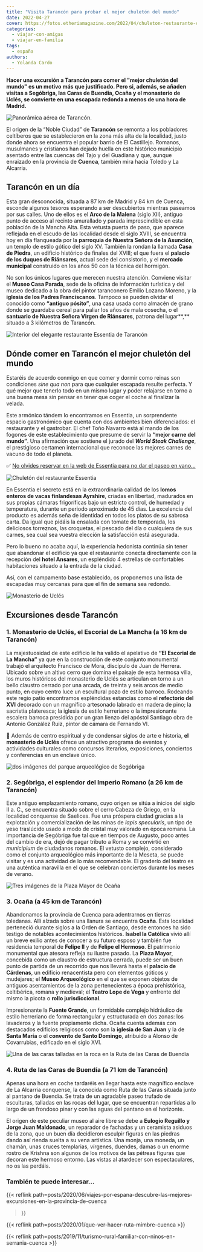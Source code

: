 ```yaml
---
title: "Visita Tarancón para probar el mejor chuletón del mundo"
date: 2022-04-27
cover: https://fotos.etheriamagazine.com/2022/04/chuleton-restaurante-essentia-1.jpg
categories: 
  - viajar-con-amigas
  - viajar-en-familia
tags: 
  - españa
authors: 
  - Yolanda Cardo
---
```


**Hacer una excursión a Tarancón para comer el "mejor chuletón del mundo" es un motivo 
más que justificado. Pero si, además, se añaden visitas a Segóbriga, las Caras de 
Buendía, Ocaña y el monasterio de Uclés, se convierte en una escapada redonda a menos de 
una hora de Madrid.** 

![Panorámica aérea de Tarancón.](https://fotos.etheriamagazine.com/2022/04/Vista-Tarancon.jpg "Panorámica aérea de Tarancón. ©Ayto. de Tarancón")

El origen de la “Noble Ciudad” de **Tarancón** se remonta a los pobladores celtíberos 
que se establecieron en la zona más alta de la localidad, justo donde ahora se encuentra 
el popular barrio de El Castillejo. Romanos, musulmanes y cristianos han dejado huella 
en este histórico municipio asentado entre las cuencas del Tajo y del Guadiana y que, 
aunque enraizado en la provincia de **Cuenca**, también mira hacia Toledo y La Alcarria. 

## Tarancón en un día

Esta gran desconocida, situada a 87 km de Madrid y 84 km de Cuenca, esconde algunos 
tesoros esperando a ser descubiertos mientras paseamos por sus calles. Uno de ellos es 
el **Arco de la Malena** (siglo XII), antiguo punto de acceso al recinto amurallado y 
parada imprescindible en esta población de la Mancha Alta. Esta vetusta puerta de paso, 
que aparece reflejada en el escudo de las localidad desde el siglo XVIII, se encuentra 
hoy en día flanqueada por la **parroquia de Nuestra Señora de la Asunción**, un templo 
de estilo gótico del siglo XV. También la rondan la llamada **Casa de Piedra**, un 
edificio histórico de finales del XVIII; el que fuera el **palacio de los duques de 
Riánsares**, actual sede del consistorio, y el **mercado municipal** construido en los 
años 50 con la técnica del hormigón. 

No son los únicos lugares que merecen nuestra atención. Conviene visitar el **Museo Casa 
Parada**, sede de la oficina de información turística y del museo dedicado a la obra del 
pintor taranconero Emilio Lozano Moreno, y la **iglesia de los Padres Franciscanos**. 
Tampoco se pueden olvidar el conocido como **“antiguo pósito”**, una casa usada como 
almacén de grano donde se guardaba cereal para paliar los años de mala cosecha, o el 
**santuario de Nuestra Señora Virgen de Riánsares**, patrona del lugar**,** situado a 3 
kilómetros de Tarancón. 

![Interior del elegante restaurante Essentia de Tarancón](https://fotos.etheriamagazine.com/2022/04/Restaurante-essentia.jpg "© Restaurante Essentia, en Tarancón.")

## Dónde comer en Tarancón el mejor chuletón del mundo

Estaréis de acuerdo conmigo en que comer y dormir como reinas son condiciones _sine qua 
non_ para que cualquier escapada resulte perfecta. Y qué mejor que tenerlo todo en un 
mismo lugar y poder relajarse en torno a una buena mesa sin pensar en tener que coger el 
coche al finalizar la velada. 

Este armónico tándem lo encontramos en Essentia, un sorprendente espacio gastronómico 
que cuenta con dos ambientes bien diferenciados: el restaurante y el gastrobar. El chef 
Toño Navarro está al mando de los fogones de este establecimiento que presume de servir 
la **“mejor carne del mundo”**. Una afirmación que sostiene el jurado del **_World Steak 
Challenge_**, el prestigioso certamen internacional que reconoce las mejores carnes de 
vacuno de todo el planeta. 

✅ [No olvides reservar en la web de Essentia para no dar el paseo en 
vano...](https://www.essentiarestaurante.com/) 

![Chuletón del restaurante Essentia](https://fotos.etheriamagazine.com/2022/04/chuleton-restaurante-Essentia.jpg "Chuletón del restaurante Essentia.")

En Essentia el secreto está en la extraordinaria calidad de los **lomos enteros de vacas 
finlandesas Ayrshire**, criadas en libertad, madurados en sus propias cámaras 
frigoríficas bajo un estricto control, de humedad y temperatura, durante un periodo 
aproximado de 45 días. La excelencia del producto es además seña de identidad en todos 
los platos de su sabrosa carta. Da igual que pidáis la ensalada con tomate de temporada, 
los deliciosos torreznos, las croquetas, el pescado del día o cualquiera de sus carnes, 
sea cual sea vuestra elección la satisfacción está asegurada. 

Pero lo bueno no acaba aquí, la experiencia hedonista continúa sin tener que abandonar 
el edificio ya que el restaurante conecta directamente con la recepción del **hotel 
Ansares**, un espléndido 4 estrellas de confortables habitaciones situado a la entrada 
de la ciudad. 

Así, con el campamento base establecido, os proponemos una lista de escapadas muy 
cercanas para que el fin de semana sea redondo. 

![Monasterio de Uclés](https://fotos.etheriamagazine.com/2022/04/Monasterio-de-Ucles.jpg "Monasterio de Uclés. © Rafa Esteve/Wikimedia")

## Excursiones desde Tarancón

### 1\. Monasterio de Uclés, el Escorial de La Mancha (a 16 km de Tarancón)

La majestuosidad de este edificio le ha valido el apelativo de **“El Escorial de La 
Mancha”** ya que en la construcción de este conjunto monumental trabajó el arquitecto 
Francisco de Mora, discípulo de Juan de Herrera. Ubicado sobre un altivo cerro que 
domina el paisaje de esta hermosa villa, los muros históricos del monasterio de Uclés se 
articulan en torno a un bello claustro cerrado por una arcada, de treinta y seis arcos 
de medio punto, en cuyo centro luce un escultural pozo de estilo barroco. Rodeando este 
regio patio encontramos espléndidas estancias como el **refectorio del XVI** decorado 
con un magnífico artesonado labrado en madera de pino; la sacristía plateresca; la 
iglesia de estilo herreriano o la impresionante escalera barroca presidida por un gran 
lienzo del apóstol Santiago obra de Antonio González Ruiz, pintor de cámara de Fernando 
VI. 

📌 Además de centro espiritual y de condensar siglos de arte e historia, **el monasterio 
de Uclés** ofrece un atractivo programa de eventos y actividades culturales como 
concursos literarios, exposiciones, conciertos y conferencias en un enclave único. 

![dos imágenes del parque arqueológico de Segóbriga](https://fotos.etheriamagazine.com/2022/04/Parque-Segobriga.jpg "Parque Arqueológico de Segóbriga. © Cultura JCCM")

### 2\. Segóbriga, el esplendor del Imperio Romano (a 26 km de Tarancón)

Este antiguo emplazamiento romano, cuyo origen se sitúa a inicios del siglo II a. C., se 
encuentra situado sobre el cerro Cabeza de Griego, en la localidad conquense de 
Saelices. Fue una próspera ciudad gracias a la explotación y comercialización de las 
minas de _lapis specularis_, un tipo de yeso traslúcido usado a modo de cristal muy 
valorado en época romana. La importancia de Segóbriga fue tal que en tiempos de Augusto, 
poco antes del cambio de era, dejó de pagar tributo a Roma y se convirtió en 
_municipium_ de ciudadanos romanos. El vetusto complejo, considerado como el conjunto 
arqueológico más importante de la Meseta, se puede visitar y es una actividad de lo más 
recomendable. El graderío del teatro es una auténtica maravilla en el que se celebran 
conciertos durante los meses de verano. 

![Tres imágenes de la Plaza Mayor de Ocaña](https://fotos.etheriamagazine.com/2022/04/plaza-mayor-ocana.jpg "Plaza Mayor de Ocaña. © Oficina de Turismo Ocaña")

### 3\. Ocaña (a 45 km de Tarancón)

Abandonamos la provincia de Cuenca para adentrarnos en tierras toledanas. Allí alzada 
sobre una llanura se encuentra **Ocaña**. Esta localidad perteneció durante siglos a la 
Orden de Santiago, desde entonces ha sido testigo de notables acontecimientos 
históricos. **Isabel la Católica** vivió allí un breve exilio antes de conocer a su 
futuro esposo y también fue residencia temporal de **Felipe II** y de **Felipe el 
Hermoso**. El patrimonio monumental que atesora refleja su ilustre pasado. La **Plaza 
Mayor**, concebida como un claustro de estructura cerrada, puede ser un buen punto de 
partida de un recorrido que nos llevará hasta el **palacio de Cárdenas**, un edificio 
renacentista pero con elementos góticos y mudéjares; el **Museo Arqueológico** en el que 
se exponen objetos de antiguos asentamientos de la zona pertenecientes a época 
prehistórica, celtibérica, romana y medieval; el **Teatro Lope de Vega** y enfrente del 
mismo la picota o **rollo jurisdiccional**. 

Impresionante la **Fuente Grande**, un formidable complejo hidráulico de estilo 
herreriano de forma rectangular y estructurada en dos zonas: los lavaderos y la fuente 
propiamente dicha. Ocaña cuenta además con destacados edificios religiosos como son la 
**iglesia de San Juan** y la de **Santa María** o el **convento de Santo Domingo**, 
atribuido a Alonso de Covarrubias, edificado en el siglo XVI. 

![Una de las caras talladas en la roca en la Ruta de las Caras de Buendía](https://fotos.etheriamagazine.com/2022/04/Ruta-caras-Buendia.jpg "Ruta de las Caras de Buendía. © Yolanda Cardo")

### 4\. Ruta de las Caras de Buendía (a 71 km de Tarancón)

Apenas una hora en coche tardaréis en llegar hasta este magnífico enclave de La Alcarria 
conquense, la conocida como Ruta de las Caras situada junto al pantano de Buendía. Se 
trata de un agradable paseo trufado de esculturas, talladas en las rocas del lugar, que 
se encuentran repartidas a lo largo de un frondoso pinar y con las aguas del pantano en 
el horizonte. 

El origen de este peculiar museo al aire libre se debe a **Eulogio Reguillo y Jorge Juan 
Maldonado**, un reparador de fachadas y un ceramista asiduos de la zona, que un buen día 
decidieron esculpir figuras en las piedras dando así rienda suelta a su vena artística. 
Una monja, una moneda, un chamán, unas cruces templarias, vírgenes, duendes, damas o un 
enorme rostro de Krishna son algunos de los motivos de las pétreas figuras que decoran 
este hermoso entorno. Las vistas al atardecer son espectaculares, no os las perdáis. 

### También te puede interesar...

{{< reflink 
path=posts/2020/06/viajes-por-espana-descubre-las-mejores-excursiones-en-la-provincia-de-cuenca 
>}} 

{{< reflink path=posts/2020/01/que-ver-hacer-ruta-mimbre-cuenca >}} 

{{< reflink path=posts/2019/11/turismo-rural-familiar-con-ninos-en-serrania-cuenca >}}
